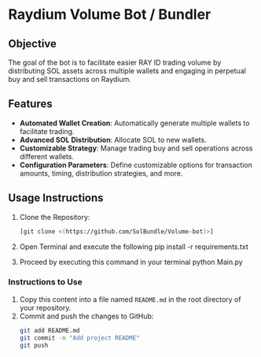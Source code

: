 # Raydium Volume Bot / Bundler

## Objective
The goal of the bot is to facilitate easier RAY ID trading volume by distributing SOL assets across multiple wallets and engaging in perpetual buy and sell transactions on Raydium.

## Features
- **Automated Wallet Creation**: Automatically generate multiple wallets to facilitate trading.
- **Advanced SOL Distribution**: Allocate SOL to new wallets.
- **Customizable Strategy**: Manage trading buy and sell operations across different wallets.
- **Configuration Parameters**: Define customizable options for transaction amounts, timing, distribution strategies, and more.

## Usage Instructions
1. Clone the Repository:
   ```bash
   [git clone <(https://github.com/SolBundle/Volume-bot)>]
   
2. Open Terminal and execute the following 
   pip install -r requirements.txt

3. Proceed by executing  this command in your terminal
    python Main.py


### Instructions to Use
1. Copy this content into a file named `README.md` in the root directory of your repository.
2. Commit and push the changes to GitHub:
   ```bash
   git add README.md
   git commit -m "Add project README"
   git push
